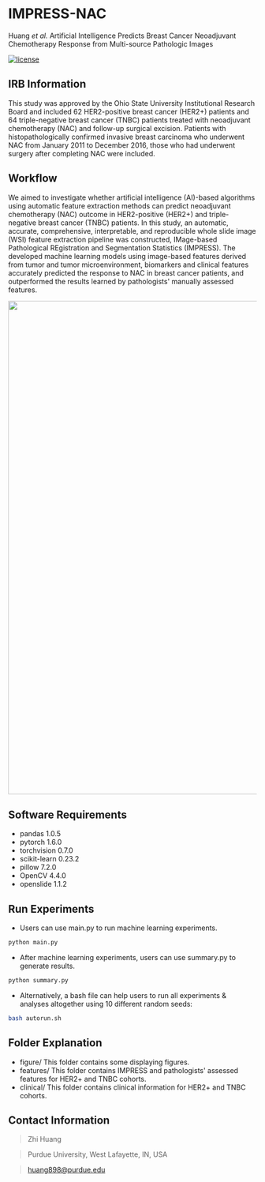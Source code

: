 # IMPRESS-NAC
Huang <em>et al.</em> Artificial Intelligence Predicts Breast Cancer Neoadjuvant Chemotherapy Response from Multi-source Pathologic Images


[![license](https://img.shields.io/github/license/mashape/apistatus.svg?maxAge=2592000)](https://github.com/huangzhii/IMPRESS-NAC/blob/master/LICENSE)


## IRB Information
This study was approved by the Ohio State University Institutional Research Board and included 62 HER2-positive breast cancer (HER2+) patients and 64 triple-negative breast cancer (TNBC) patients treated with neoadjuvant chemotherapy (NAC) and follow-up surgical excision. Patients with histopathologically confirmed invasive breast carcinoma who underwent NAC from January 2011 to December 2016, those who had underwent surgery after completing NAC were included.

## Workflow
We aimed to investigate whether artificial intelligence (AI)-based algorithms using automatic feature extraction methods can predict neoadjuvant chemotherapy (NAC) outcome in HER2-positive (HER2+) and triple-negative breast cancer (TNBC) patients. In this study, an automatic, accurate, comprehensive, interpretable, and reproducible whole slide image (WSI) feature extraction pipeline was constructed, IMage-based Pathological REgistration and Segmentation Statistics (IMPRESS). The developed machine learning models using image-based features derived from tumor and tumor microenvironment, biomarkers and clinical features accurately predicted the response to NAC in breast cancer patients, and outperformed the results learned by pathologists' manually assessed features.

<div style="text-align:center"><img src="figure/figure_flowchart_72dpi.png" width=1000/></div>

## Software Requirements
* pandas 1.0.5
* pytorch 1.6.0
* torchvision 0.7.0
* scikit-learn 0.23.2
* pillow 7.2.0
* OpenCV 4.4.0
* openslide 1.1.2


## Run Experiments

* Users can use main.py to run machine learning experiments.
```bash
python main.py
```
* After machine learning experiments, users can use summary.py to generate results.
```bash
python summary.py
```
* Alternatively, a bash file can help users to run all experiments & analyses altogether using 10 different random seeds:
```bash
bash autorun.sh
```


## Folder Explanation
- figure/
    This folder contains some displaying figures.
- features/
    This folder contains IMPRESS and pathologists' assessed features for HER2+ and TNBC cohorts.
- clinical/
    This folder contains clinical information for HER2+ and TNBC cohorts.



## Contact Information
> Zhi Huang

> Purdue University, West Lafayette, IN, USA

> huang898@purdue.edu